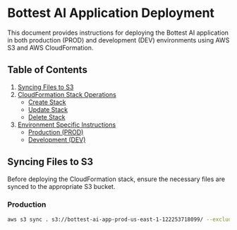 # Bottest AI Application Deployment

This document provides instructions for deploying the Bottest AI application in both production (PROD) and development (DEV) environments using AWS S3 and AWS CloudFormation.

## Table of Contents
1. [Syncing Files to S3](#syncing-files-to-s3)
2. [CloudFormation Stack Operations](#cloudformation-stack-operations)
    - [Create Stack](#create-stack)
    - [Update Stack](#update-stack)
    - [Delete Stack](#delete-stack)
3. [Environment Specific Instructions](#environment-specific-instructions)
    - [Production (PROD)](#production-prod)
    - [Development (DEV)](#development-dev)

## Syncing Files to S3

Before deploying the CloudFormation stack, ensure the necessary files are synced to the appropriate S3 bucket.

### Production
```sh
aws s3 sync . s3://bottest-ai-app-prod-us-east-1-122253718099/ --exclude ".git/*" --exclude "LICENSE" --exclude "README.md"
